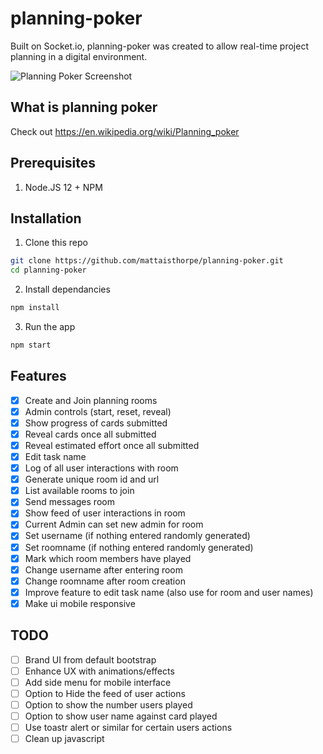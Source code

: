 # planning-poker
Built on Socket.io, planning-poker was created to allow real-time project planning in a digital environment.

![Planning Poker Screenshot](https://matthewaisthorpe.com.au/wp-content/uploads/2020/04/planning-poker-screenshot.jpg)

## What is planning poker
Check out https://en.wikipedia.org/wiki/Planning_poker

## Prerequisites
1. Node.JS 12 + NPM 

## Installation

1. Clone this repo

```bash
git clone https://github.com/mattaisthorpe/planning-poker.git
cd planning-poker
``` 

2. Install dependancies

```bash
npm install
```
     
3. Run the app

```bash
npm start
```

## Features

- [x] Create and Join planning rooms
- [x] Admin controls (start, reset, reveal)
- [x] Show progress of cards submitted
- [x] Reveal cards once all submitted
- [x] Reveal estimated effort once all submitted
- [x] Edit task name
- [x] Log of all user interactions with room
- [x] Generate unique room id and url
- [x] List available rooms to join
- [x] Send messages room
- [x] Show feed of user interactions in room
- [X] Current Admin can set new admin for room
- [X] Set username (if nothing entered randomly generated)
- [X] Set roomname (if nothing entered randomly generated)
- [X] Mark which room members have played
- [X] Change username after entering room
- [X] Change roomname after room creation
- [X] Improve feature to edit task name (also use for room and user names)
- [X] Make ui mobile responsive

## TODO
- [ ] Brand UI from default bootstrap
- [ ] Enhance UX with animations/effects
- [ ] Add side menu for mobile interface
- [ ] Option to Hide the feed of user actions
- [ ] Option to show the number users played
- [ ] Option to show user name against card played
- [ ] Use toastr alert or similar for certain users actions
- [ ] Clean up javascript

